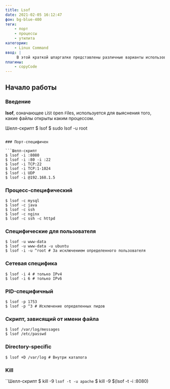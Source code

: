 ```yaml
---
title: Lsof
date: 2021-02-05 16:12:47
фон: bg-blue-400
теги:
    - порт
    - процессы
    - утилита
категории:
    - Linux Command
ввод: |
     В этой краткой шпаргалке представлены различные варианты использования команды lsof.
плагины:
    - copyCode
---
```


Начало работы
--------------

### Введение
**lsof**, означающее `L`i`S`t `O`pen `F`iles, используется для выяснения того, какие файлы открыты каким процессом.

Шелл-скрипт
$ lsof
$ sudo lsof -u root
```

### Порт-специфичен

```Шелл-скрипт
$ lsof -i :8080
$ lsof -i :80 -i :22
$ lsof -i TCP:22
$ lsof -i TCP:1-1024
$ lsof -i UDP
$ lsof -i @192.168.1.5
```



### Процесс-специфический
```Основной сценарий
$ lsof -c mysql
$ lsof -c java
$ lsof -c ssh
$ lsof -c nginx
$ lsof -c ssh -c httpd
```


### Специфические для пользователя

``` Сценарий командной строки
$ lsof -u www-data
$ lsof -u www-data -u ubuntu
$ lsof -i -u ^root # За исключением определенного пользователя
```


### Сетевая специфика
```Шелл-скрипт
$ lsof -i 4 # только IPv4
$ lsof -i 6 # только IPv6
```

### PID-специфичный
```Шелл-скрипт
$ lsof -p 1753
$ lsof -p ^3 # Исключение определенных пидов
```

### Скрипт, зависящий от имени файла
```Шелл-скрипт
$ lsof /var/log/messages
$ lsof /etc/passwd
```


### Directory-specific
```Шелл-скрипт
$ lsof +D /var/log # Внутри каталога
```


### Kill
``Шелл-скрипт
$ kill -9 `lsof -t -u apache`
$ kill -9 $(lsof -t -i :8080)
```




